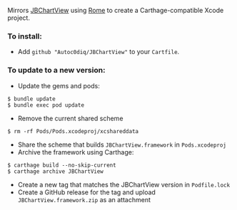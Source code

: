 Mirrors [JBChartView](https://github.com/Jawbone/JBChartView) using [Rome](https://github.com/neonichu/Rome) to create a Carthage-compatible Xcode project.

### To install:

- Add `github "Autoc0diq/JBChartView"` to your `Cartfile`.

### To update to a new version:

- Update the gems and pods:
```
$ bundle update
$ bundle exec pod update
```
- Remove the current shared scheme
```
$ rm -rf Pods/Pods.xcodeproj/xcshareddata
```
- Share the scheme that builds `JBChartView.framework` in `Pods.xcodeproj`
- Archive the framework using Carthage:
```
$ carthage build --no-skip-current
$ carthage archive JBChartView
```
- Create a new tag that matches the JBChartView version in `Podfile.lock`
- Create a GitHub release for the tag and upload `JBChartView.framework.zip` as an attachment
